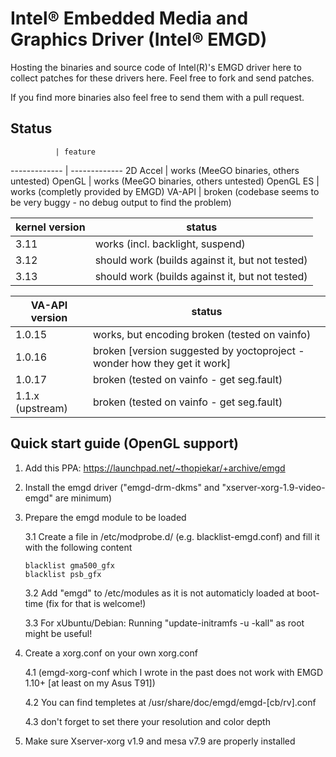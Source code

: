 Intel® Embedded Media and Graphics Driver (Intel® EMGD)
=======================================================

Hosting the binaries and source code of Intel(R)'s EMGD driver here to collect patches for these drivers here.
Feel free to fork and send patches.

If you find more binaries also feel free to send them with a pull request.

Status
------

              | feature
------------- | -------------
2D Accel      | works (MeeGO binaries, others untested)
OpenGL        | works (MeeGO binaries, others untested)
OpenGL ES     | works (completly provided by EMGD)
VA-API        | broken (codebase seems to be very buggy - no debug output to find the problem)

kernel version       | status
-------------------- | -------------
3.11                 | works (incl. backlight, suspend)
3.12                 | should work (builds against it, but not tested)
3.13                 | should work (builds against it, but not tested)

VA-API version   | status
---------------- | ------
1.0.15           | works, but encoding broken (tested on vainfo)
1.0.16           | broken [version suggested by yoctoproject - wonder how they get it work]
1.0.17           | broken (tested on vainfo - get seg.fault)
1.1.x (upstream) | broken (tested on vainfo - get seg.fault)



Quick start guide (OpenGL support)
----------------------------------

1. Add this PPA: https://launchpad.net/~thopiekar/+archive/emgd

2. Install the emgd driver ("emgd-drm-dkms" and "xserver-xorg-1.9-video-emgd" are minimum)

3. Prepare the emgd module to be loaded

    3.1 Create a file in /etc/modprobe.d/ (e.g. blacklist-emgd.conf) and fill it with the following content

    ```
    blacklist gma500_gfx
    blacklist psb_gfx
    ```

    3.2 Add "emgd" to /etc/modules as it is not automaticly loaded at boot-time (fix for that is welcome!)
    
    3.3 For xUbuntu/Debian: Running "update-initramfs -u -kall" as root might be useful!

4. Create a xorg.conf on your own xorg.conf 

    4.1 (emgd-xorg-conf which I wrote in the past does not work with EMGD 1.10+ [at least on my Asus T91])

    4.2 You can find templetes at /usr/share/doc/emgd/emgd-[cb/rv].conf

    4.3 don't forget to set there your resolution and color depth

4. Make sure Xserver-xorg v1.9 and mesa v7.9 are properly installed
